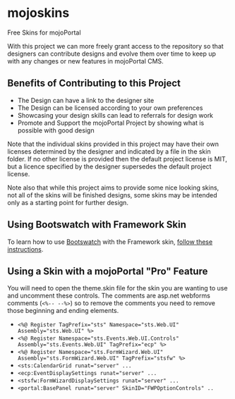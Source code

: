 # mojoskins
Free Skins for mojoPortal

With this project we can more freely grant access to the repository so that designers can contribute designs and evolve them over time to keep up with any changes or new features in mojoPortal CMS.

## Benefits of Contributing to this Project
* The Design can have a link to the designer site
* The Design can be licensed according to your own preferences
* Showcasing your design skills can lead to referrals for design work
* Promote and Support the mojoPortal Project by showing what is possible with good design

Note that the individual skins provided in this project may have their own licenses determined by the designer and indicated by a file in the skin folder. If no other license is provided then the default project license is MIT, but a licence specified by the designer supersedes the default project license. 

Note also that while this project aims to provide some nice looking skins, not all of the skins will be finished designs, some skins may be intended only as a starting point for further design. 

## Using Bootswatch with Framework Skin
To learn how to use [Bootswatch](https://bootswatch.com/) with the Framework skin, [follow these instructions](https://www.mojoportal.com/customizing-framework-with-bootswatch).

## Using a Skin with a mojoPortal "Pro" Feature
You will need to open the theme.skin file for the skin you are wanting to use and uncomment these controls. The comments are asp.net webforms comments (`<%-- --%>`) so to remove the comments you need to remove those beginning and ending elements.

* `<%@ Register TagPrefix="sts" Namespace="sts.Web.UI" Assembly="sts.Web.UI" %>`
* `<%@ Register Namespace="sts.Events.Web.UI.Controls" Assembly="sts.Events.Web.UI" TagPrefix="ecp" %>`
* `<%@ Register Namespace="sts.FormWizard.Web.UI" Assembly="sts.FormWizard.Web.UI" TagPrefix="stsfw" %>`
* `<sts:CalendarGrid runat="server" ... `
* `<ecp:EventDisplaySettings runat="server" ... `
* `<stsfw:FormWizardDisplaySettings runat="server" ... `
* `<portal:BasePanel runat="server" SkinID="FWPOptionControls" .. `

